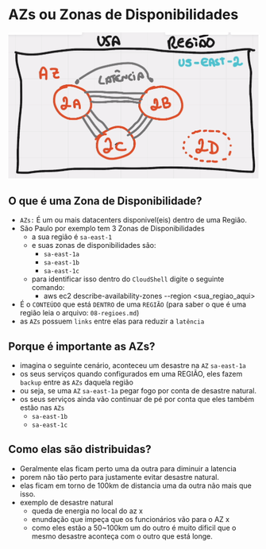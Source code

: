 # AZs ou Zonas de Disponibilidades

![alt](./imgs/zonas%20de%20disponibilidade.png)

## O que é uma Zona de Disponibilidade?

- `AZs:` É um ou mais datacenters disponivel(eis) dentro de uma Região.
- São Paulo por exemplo tem 3 Zonas de Disponibilidades
  - a sua região é `sa-east-1`
  - e suas zonas de disponibilidades são:
    - `sa-east-1a`
    - `sa-east-1b`
    - `sa-east-1c`
  - para identificar isso dentro do `CloudShell` digite o seguinte comando:
    - aws ec2 describe-availability-zones --region <sua_regiao_aqui>
- É o `CONTEÚDO` que está `DENTRO` de uma `REGIÃO` (para saber o que é uma região leia o arquivo: `08-regioes.md`)
- as `AZs` possuem `links` entre elas para reduzir a `latência`

## Porque é importante as AZs?

- imagina o seguinte cenário, aconteceu um desastre na `AZ` `sa-east-1a`
- os seus serviços quando configurados em uma REGIÃO, eles fazem `backup` entre as `AZs` daquela região
- ou seja, se uma `AZ` `sa-east-1a` pegar fogo por conta de desastre natural.
- os seus serviços ainda vão continuar de pé por conta que eles também estão nas `AZs`
  - `sa-east-1b`
  - `sa-east-1c`

## Como elas são distribuidas?

- Geralmente elas ficam perto uma da outra para diminuir a latencia
- porem não tão perto para justamente evitar desastre natural.
- elas ficam em torno de 100km de distancia uma da outra não mais que isso.
- exemplo de desastre natural
  - queda de energia no local do az x
  - enundação que impeça que os funcionários vão para o AZ x
  - como eles estão a 50~100km um do outro é muito dificil que o mesmo desastre
    aconteça com o outro que está longe.